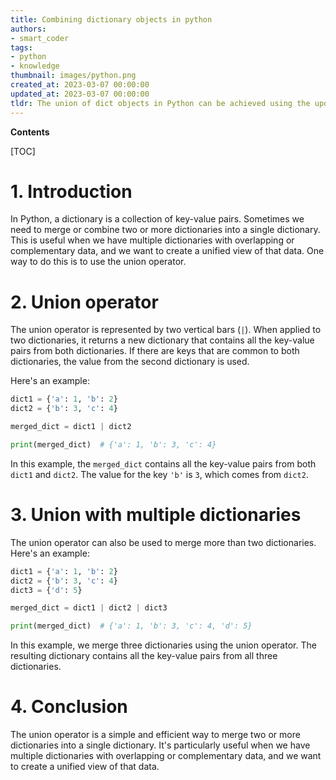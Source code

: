 ```yaml
---
title: Combining dictionary objects in python
authors:
- smart_coder
tags:
- python
- knowledge
thumbnail: images/python.png
created_at: 2023-03-07 00:00:00
updated_at: 2023-03-07 00:00:00
tldr: The union of dict objects in Python can be achieved using the update() method.
---
```


**Contents**

[TOC]

# 1. Introduction

In Python, a dictionary is a collection of key-value pairs. Sometimes we need to merge or combine two or more dictionaries into a single dictionary. This is useful when we have multiple dictionaries with overlapping or complementary data, and we want to create a unified view of that data. One way to do this is to use the union operator.

# 2. Union operator

The union operator is represented by two vertical bars (`|`). When applied to two dictionaries, it returns a new dictionary that contains all the key-value pairs from both dictionaries. If there are keys that are common to both dictionaries, the value from the second dictionary is used.

Here's an example:

```python
dict1 = {'a': 1, 'b': 2}
dict2 = {'b': 3, 'c': 4}

merged_dict = dict1 | dict2

print(merged_dict)  # {'a': 1, 'b': 3, 'c': 4}
```

In this example, the `merged_dict` contains all the key-value pairs from both `dict1` and `dict2`. The value for the key `'b'` is `3`, which comes from `dict2`.

# 3. Union with multiple dictionaries

The union operator can also be used to merge more than two dictionaries. Here's an example:

```python
dict1 = {'a': 1, 'b': 2}
dict2 = {'b': 3, 'c': 4}
dict3 = {'d': 5}

merged_dict = dict1 | dict2 | dict3

print(merged_dict)  # {'a': 1, 'b': 3, 'c': 4, 'd': 5}
```

In this example, we merge three dictionaries using the union operator. The resulting dictionary contains all the key-value pairs from all three dictionaries.

# 4. Conclusion

The union operator is a simple and efficient way to merge two or more dictionaries into a single dictionary. It's particularly useful when we have multiple dictionaries with overlapping or complementary data, and we want to create a unified view of that data.

